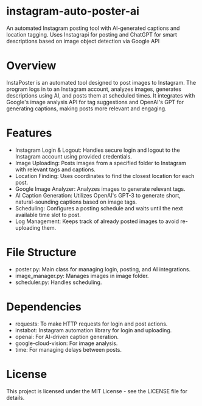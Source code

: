 # instagram-auto-poster-ai
 An automated Instagram posting tool with AI-generated captions and location tagging. Uses Instagrapi for posting and ChatGPT for smart descriptions based on image object detection via Google API

# Overview
InstaPoster is an automated tool designed to post images to Instagram. The program logs in to an Instagram account, analyzes images, generates descriptions using AI, and posts them at scheduled times. It integrates with Google's image analysis API for tag suggestions and OpenAI's GPT for generating captions, making posts more relevant and engaging.

# Features
- Instagram Login & Logout: Handles secure login and logout to the Instagram account using provided credentials.
- Image Uploading: Posts images from a specified folder to Instagram with relevant tags and captions.
- Location Finding: Uses coordinates to find the closest location for each post.
- Google Image Analyzer: Analyzes images to generate relevant tags.
- AI Caption Generation: Utilizes OpenAI's GPT-3 to generate short, natural-sounding captions based on image tags.
- Scheduling: Configures a posting schedule and waits until the next available time slot to post.
- Log Management: Keeps track of already posted images to avoid re-uploading them.

# File Structure
- poster.py: Main class for managing login, posting, and AI integrations.
- image_manager.py: Manages images in image folder.
- scheduler.py: Handles scheduling.

# Dependencies
- requests: To make HTTP requests for login and post actions.
- instabot: Instagram automation library for login and uploading.
- openai: For AI-driven caption generation.
- google-cloud-vision: For image analysis.
- time: For managing delays between posts.

# License
This project is licensed under the MIT License - see the LICENSE file for details.
